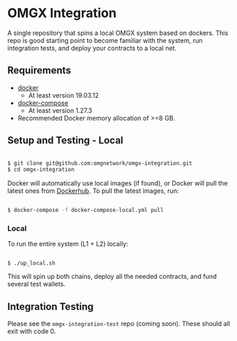 # OMGX Integration

A single repository that spins a local OMGX system based on dockers. This repo is good starting point to become familiar with the system, run integration tests, and deploy your contracts to a local net. 

## Requirements

- [docker](https://docs.docker.com/get-docker/)
  - At least version 19.03.12
- [docker-compose](https://docs.docker.com/compose/install/)
  - At least version 1.27.3
- Recommended Docker memory allocation of >=8 GB.

## Setup and Testing - Local

```bash

$ git clone git@github.com:omgnetwork/omgx-integration.git
$ cd omgx-integration

```

Docker will automatically use local images (if found), or Docker will pull the latest ones from [Dockerhub](https://hub.docker.com/u/omgx). To pull the latest images, run:

```bash

$ docker-compose -f docker-compose-local.yml pull

```

### Local

To run the entire system (L1 + L2) locally:
```

$ ./up_local.sh

```

This will spin up both chains, deploy all the needed contracts, and fund several test wallets. 

## Integration Testing

Please see the `omgx-integration-test` repo (coming soon). These should all exit with code 0.